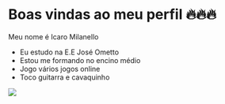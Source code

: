 # Boas vindas ao meu perfil 🔥🔥🔥



Meu nome é Icaro Milanello
- Eu estudo na E.E José Ometto 
- Estou me formando no encino médio
- Jogo vários jogos online
- Toco guitarra e cavaquinho


![](https://media1.tenor.com/m/pXbU7RAcQ4MAAAAd/kawaii-kanye-west.gif)




